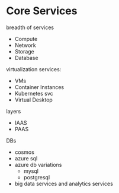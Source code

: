 # Core Services 

breadth of services
* Compute
* Network
* Storage
* Database

virtualization services: 
* VMs
* Container Instances
* Kubernetes svc
* Virtual Desktop

layers
* IAAS
* PAAS

DBs
* cosmos
* azure sql
* azure db variations
  * mysql
  * postgresql
* big data services and analytics services

